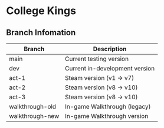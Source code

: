 # College Kings

## Branch Infomation

| Branch          | Description                    |
| --------------  | ------------------------------ |
| main          | Current testing version        |
| dev        | Current in-development version |
| act-1           | Steam version (v1 -> v7)       |
| act-2           | Steam version (v8 -> v10)      |
| act-3           | Steam version (v8 -> v10)      |
| walkthrough-old | In-game Walkthrough (legacy)   | 
| walkthrough-new | In-game Walkthrough version    |
